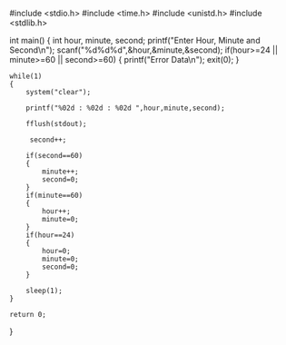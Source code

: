 #include <stdio.h>
#include <time.h> 
#include <unistd.h>
#include <stdlib.h>
 
int main()
{
    int hour, minute, second;
    printf("Enter Hour, Minute and Second\n");
    scanf("%d%d%d",&hour,&minute,&second); 
    if(hour>=24 || minute>=60 || second>=60)
    {
        printf("Error Data\n");
        exit(0);
    }
 
    while(1)
    {
        system("clear");
         
        printf("%02d : %02d : %02d ",hour,minute,second);
         
        fflush(stdout);
         
         second++;
 
        if(second==60)
        {
            minute++;
            second=0;
        }
        if(minute==60)
        {
            hour++;
            minute=0;
        }
        if(hour==24)
        {
            hour=0;
            minute=0;
            second=0;
        }
         
        sleep(1);  
    }
 
    return 0;
}
